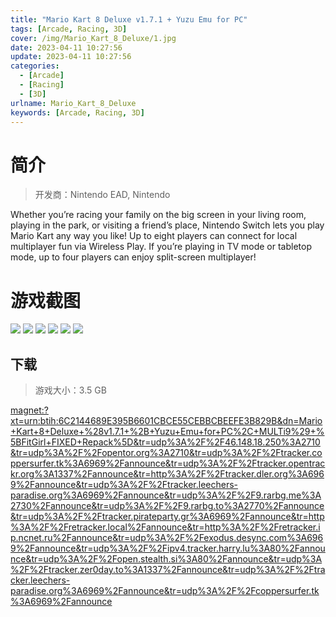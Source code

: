 ```yaml
---
title: "Mario Kart 8 Deluxe v1.7.1 + Yuzu Emu for PC"
tags: [Arcade, Racing, 3D]
cover: /img/Mario_Kart_8_Deluxe/1.jpg
date: 2023-04-11 10:27:56
update: 2023-04-11 10:27:56
categories: 
  - [Arcade]
  - [Racing]
  - [3D]
urlname: Mario_Kart_8_Deluxe
keywords: [Arcade, Racing, 3D]
---
```

# 简介

> 开发商：Nintendo EAD, Nintendo

Whether you’re racing your family on the big screen in your living room, playing in the park, or visiting a friend’s place, Nintendo Switch lets you play Mario Kart any way you like!
Up to eight players can connect for local multiplayer fun via Wireless Play. If you’re playing in TV mode or tabletop mode, up to four players can enjoy split-screen multiplayer!

# 游戏截图

![](/img/Mario_Kart_8_Deluxe/2.jpg)
![](/img/Mario_Kart_8_Deluxe/3.jpg)
![](/img/Mario_Kart_8_Deluxe/4.jpg)
![](/img/Mario_Kart_8_Deluxe/5.jpg)
![](/img/Mario_Kart_8_Deluxe/6.jpg)
![](/img/Mario_Kart_8_Deluxe/7.jpg)


## 下载

> 游戏大小：3.5 GB

[magnet:?xt=urn:btih:6C2144689E395B6601CBCE55CEBBCBEEFE3B829B&amp;dn=Mario+Kart+8+Deluxe+%28v1.7.1+%2B+Yuzu+Emu+for+PC%2C+MULTi9%29+%5BFitGirl+FIXED+Repack%5D&amp;tr=udp%3A%2F%2F46.148.18.250%3A2710&amp;tr=udp%3A%2F%2Fopentor.org%3A2710&amp;tr=udp%3A%2F%2Ftracker.coppersurfer.tk%3A6969%2Fannounce&amp;tr=udp%3A%2F%2Ftracker.opentrackr.org%3A1337%2Fannounce&amp;tr=http%3A%2F%2Ftracker.dler.org%3A6969%2Fannounce&amp;tr=udp%3A%2F%2Ftracker.leechers-paradise.org%3A6969%2Fannounce&amp;tr=udp%3A%2F%2F9.rarbg.me%3A2730%2Fannounce&amp;tr=udp%3A%2F%2F9.rarbg.to%3A2770%2Fannounce&amp;tr=udp%3A%2F%2Ftracker.pirateparty.gr%3A6969%2Fannounce&amp;tr=http%3A%2F%2Fretracker.local%2Fannounce&amp;tr=http%3A%2F%2Fretracker.ip.ncnet.ru%2Fannounce&amp;tr=udp%3A%2F%2Fexodus.desync.com%3A6969%2Fannounce&amp;tr=udp%3A%2F%2Fipv4.tracker.harry.lu%3A80%2Fannounce&amp;tr=udp%3A%2F%2Fopen.stealth.si%3A80%2Fannounce&amp;tr=udp%3A%2F%2Ftracker.zer0day.to%3A1337%2Fannounce&amp;tr=udp%3A%2F%2Ftracker.leechers-paradise.org%3A6969%2Fannounce&amp;tr=udp%3A%2F%2Fcoppersurfer.tk%3A6969%2Fannounce](magnet:?xt=urn:btih:6C2144689E395B6601CBCE55CEBBCBEEFE3B829B&amp;dn=Mario+Kart+8+Deluxe+%28v1.7.1+%2B+Yuzu+Emu+for+PC%2C+MULTi9%29+%5BFitGirl+FIXED+Repack%5D&amp;tr=udp%3A%2F%2F46.148.18.250%3A2710&amp;tr=udp%3A%2F%2Fopentor.org%3A2710&amp;tr=udp%3A%2F%2Ftracker.coppersurfer.tk%3A6969%2Fannounce&amp;tr=udp%3A%2F%2Ftracker.opentrackr.org%3A1337%2Fannounce&amp;tr=http%3A%2F%2Ftracker.dler.org%3A6969%2Fannounce&amp;tr=udp%3A%2F%2Ftracker.leechers-paradise.org%3A6969%2Fannounce&amp;tr=udp%3A%2F%2F9.rarbg.me%3A2730%2Fannounce&amp;tr=udp%3A%2F%2F9.rarbg.to%3A2770%2Fannounce&amp;tr=udp%3A%2F%2Ftracker.pirateparty.gr%3A6969%2Fannounce&amp;tr=http%3A%2F%2Fretracker.local%2Fannounce&amp;tr=http%3A%2F%2Fretracker.ip.ncnet.ru%2Fannounce&amp;tr=udp%3A%2F%2Fexodus.desync.com%3A6969%2Fannounce&amp;tr=udp%3A%2F%2Fipv4.tracker.harry.lu%3A80%2Fannounce&amp;tr=udp%3A%2F%2Fopen.stealth.si%3A80%2Fannounce&amp;tr=udp%3A%2F%2Ftracker.zer0day.to%3A1337%2Fannounce&amp;tr=udp%3A%2F%2Ftracker.leechers-paradise.org%3A6969%2Fannounce&amp;tr=udp%3A%2F%2Fcoppersurfer.tk%3A6969%2Fannounce)